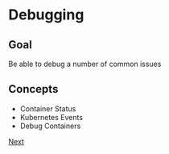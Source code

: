 # Debugging

## Goal

Be able to debug a number of common issues

## Concepts

* Container Status
* Kubernetes Events
* Debug Containers

[Next](01_Intro.md)
